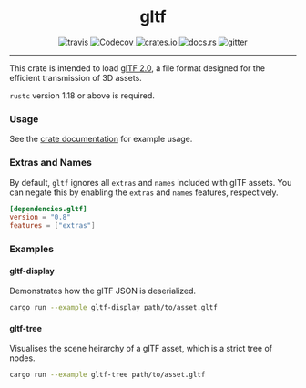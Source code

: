 
<h1 align="center">
    gltf
</h1>
<p align="center">
   <a href="https://travis-ci.org/alteous/gltf">
      <img src="https://travis-ci.org/alteous/gltf.svg?branch=master" alt="travis">
   </a>
   <a href="https://codecov.io/gh/alteous/gltf">
       <img src="https://codecov.io/gh/alteous/gltf/branch/master/graph/badge.svg" alt="Codecov" />
   </a>
   <a href="https://crates.io/crates/gltf">
      <img src="https://img.shields.io/crates/v/gltf.svg" alt="crates.io">
   </a>
   <a href="https://docs.rs/gltf">
      <img src="https://docs.rs/gltf/badge.svg" alt="docs.rs">
   </a>
   <a href="https://gitter.im/alteous/gltf">
      <img src="https://img.shields.io/gitter/room/alteous/gltf.svg" alt="gitter">
   </a>
</p>
<hr>

This crate is intended to load [glTF 2.0](https://www.khronos.org/gltf), a file format designed for the efficient transmission of 3D assets.

`rustc` version 1.18 or above is required.

### Usage

See the [crate documentation](https://docs.rs/gltf) for example usage.

### Extras and Names

By default, `gltf` ignores all `extras` and `names` included with glTF assets. You can negate this by enabling the `extras` and `names` features, respectively.

```toml
[dependencies.gltf]
version = "0.8"
features = ["extras"]
```

### Examples

#### gltf-display

Demonstrates how the glTF JSON is deserialized.

```sh
cargo run --example gltf-display path/to/asset.gltf
```

#### gltf-tree

Visualises the scene heirarchy of a glTF asset, which is a strict tree of nodes.

```sh
cargo run --example gltf-tree path/to/asset.gltf
```

